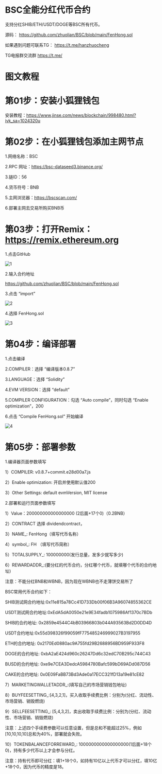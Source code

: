# BSC全能分红代币合约
支持分红SHIB/ETH/USDT/DOGE等BSC所有代币。

源码：
https://github.com/zhuolian/BSC/blob/main/FenHong.sol

如果遇到问题可联系TG：
https://t.me/hanzhuocheng

TG电报群交流群
https://t.me/

# 图文教程

# 第01步：安装小狐狸钱包

安装教程：https://www.jinse.com/news/blockchain/998480.html?ivk_sa=1024320u

# 第02步：在小狐狸钱包添加主网节点

1.网络名称：BSC

2.RPC 网址：https://bsc-dataseed3.binance.org/

3.链ID：56

4.货币符号：BNB

5.主网浏览器：https://bscscan.com/

6.部署主网去交易所购买BNB币

# 第03步：打开Remix：https://remix.ethereum.org

1.点击GitHub

![1](https://github.com/zhuolian/BSC/blob/main/images/01.png)

2.输入合约地址

https://github.com/zhuolian/BSC/blob/main/FenHong.sol

3.点击 “import”

![2](https://github.com/zhuolian/BSC/blob/main/images/02.png)

4.选择 FenHong.sol

![3](https://github.com/zhuolian/BSC/blob/main/images/03.png)

# 第04步：编译部署

1.点击编译

2.COMPILER：选择 “编译版本0.8.7”

3.LANGUAGE：选择 “Solidity”

4.EVM VERSION：选择 “default”

5.COMPILER CONFIGURATION：勾选 “Auto compile”，同时勾选 “Enable optimization”，200

6.点击 “Compile FenHong.sol” 开始编译

![4](https://github.com/zhuolian/BSC/blob/main/images/04.png)

# 第05步：部署参数

1.编译器页面参数填写

1）COMPILER: v0.8.7+commit.e28d00a7.js

2）Enable optimization: 开启并使用默认值200

3）Other Settings: default evmVersion, MIT license

2.部署和运行页面参数填写

1）Value：200000000000000000 (2后面+17个0)（0.2BNB）

2）CONTRACT 选择 dividendcontract，

3）NAME_: FenHong（填写代币名称）

4）symbol_: FH （填写代币简称）

5）TOTALSUPPLY_: 100000000(发行总量，发多少就写多少)

6）REWARDADDR_:(要分红的代币合约，分红哪个代币，就填哪个代币的合约地址)

注意：不能分红BNB和WBNB，因为现在WBNB也不走薄饼交易所了

BSC常用代币合约如下：

SHIB测试网合约地址:0x11e815a78Cc41D733Db00f06B3A96074855362CE

USDT测试网合约地址:0xEdA5dA0050e21e9E34fadb1075986Af1370c7BDb

SHIB的合约地址: 0x2859e4544C4bB03966803b044A93563Bd2D0DD4D

USDT合约地址:0x55d398326f99059fF775485246999027B3197955

ETH的合约地址: 0x2170Ed0880ac9A755fd29B2688956BD959F933F8 

DOGE的合约地址: 0xbA2aE424d960c26247Dd6c32edC70B295c744C43 

BUSD的合约地址: 0xe9e7CEA3DedcA5984780Bafc599bD69ADd087D56 

CAKE的合约地址: 0x0E09FaBB73Bd3Ade0a17ECC321fD13a19e81cE82 

7）MARKETINGWALLETADDR_:(填写自己的市场营销钱包地址) 

8）BUYFEESETTING_:[4,3,2,1]，买入收取手续费比例：分别为(分红、流动性、市场营销、销毁燃烧)

9）SELLFEESETTING_: [5,4,3,2]，卖出收取手续费比例：分别为(分红、流动性、市场营销、销毁燃烧)

注意：上述四个手续费参数可以任意设置，但是总和不能超过25%，例如[10,10,10,10]总和为40%，部署就会失败。

10）TOKENBALANCEFORREWARD_: 1000000000000000000(1后面+18个0)，持有多少代币以上才会参与分红。

注意：持有代币即可分红：填1+18个0，如持有10亿以上代币才可以分红，填10亿+18个0，因为代币的精度是18。
